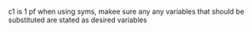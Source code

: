 c1 is 1 pf
when using syms, makee sure any any variables that should be substituted are stated as desired variables